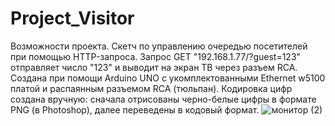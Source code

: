 # Project_Visitor
Возможности проекта.
Скетч по управлению очередью посетителей при помощью HTTP-запроса. Запрос GET "192.168.1.77/?guest=123" отправляет число "123" и выводит на экран ТВ через разъем RCA. 
Создана при помощи Arduino UNO c укомплектованными Ethernet w5100 платой и распаянным разъемом RCA (тюльпан).
Кодировка цифр создана вручную: сначала отрисованы черно-белые цифры в формате PNG  (в Photoshop), далее переведены в кодовый формат.
![монитор (2)](https://user-images.githubusercontent.com/114305348/193407589-7a26d936-dd89-43d5-b80c-ae3e1c0e9938.jpg)

